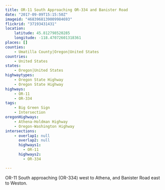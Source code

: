 ```yaml
---
title: OR-11 South Approaching OR-334 and Banister Road
date: "2017-09-09T15:15:50Z"
imageid: "4683968139009984693"
flickrid: "37193431431"
location:
    latitude: 45.812798520285
    longitude: -118.47072601318361
places: []
counties:
    - Umatilla County|Oregon|United States
countries:
    - United States
states:
    - Oregon|United States
highwaytypes:
    - Oregon State Highway
    - Oregon State Highway
highways:
    - OR-11
    - OR-334
tags:
    - Big Green Sign
    - Intersection
oregonHighways:
    - Athena-Holdman Highway
    - Oregon-Washington Highway
intersections:
    - overlap1: null
      overlap2: null
      highways1:
        - OR-11
      highways2:
        - OR-334

---
```

OR-11 South approaching (OR-334) west to Athena, and Banister Road east to Weston.